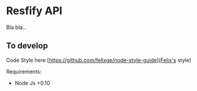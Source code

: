 # Resfify API

Bla bla...


## To develop

Code Style here [https://github.com/felixge/node-style-guide](Felix's style)

Requirements:

* Node Js +0.10
